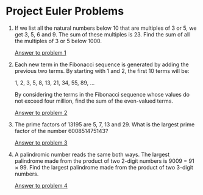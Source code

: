 # Project Euler Problems

1. If we list all the natural numbers below 10 that are multiples of 3 or 5, we get 3, 5, 6 and 9. The sum of these multiples is 23.
Find the sum of all the multiples of 3 or 5 below 1000.

    [Answer to problem 1](Problem1.cpp)

2. Each new term in the Fibonacci sequence is generated by adding the previous two terms. By starting with 1 and 2, the first 10 terms will be:

    1, 2, 3, 5, 8, 13, 21, 34, 55, 89, ...

    By considering the terms in the Fibonacci sequence whose values do not exceed four million, find the sum of the even-valued terms.

    [Answer to problem 2](Problem2.cpp)

3. The prime factors of 13195 are 5, 7, 13 and 29.
   What is the largest prime factor of the number 600851475143?

    [Answer to problem 3](Problem3.cpp)

4. A palindromic number reads the same both ways. The largest palindrome made from the product of two 2-digit numbers is 9009 = 91 × 99. Find the largest palindrome made from the product of two 3-digit numbers.

    [Answer to problem 4](Problem4.cpp)